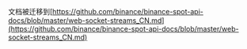 文档被迁移到[https://github.com/binance/binance-spot-api-docs/blob/master/web-socket-streams_CN.md](https://github.com/binance/binance-spot-api-docs/blob/master/web-socket-streams_CN.md)

